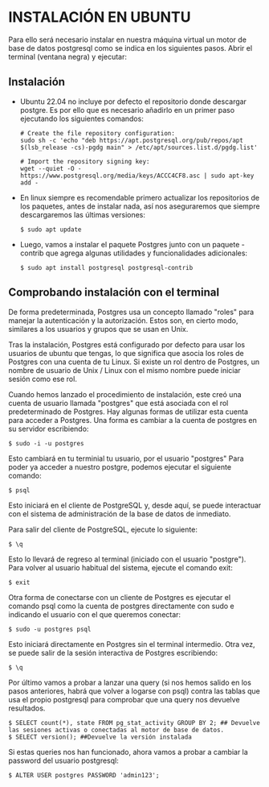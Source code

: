 # INSTALACIÓN EN UBUNTU 

Para ello será necesario instalar en nuestra máquina virtual un motor de base de datos postgresql como se indica en los siguientes pasos. Abrir el terminal (ventana negra) y ejecutar:
## Instalación
- Ubuntu 22.04 no incluye por defecto el repositorio donde descargar postgre. Es por ello que es necesario añadirlo en un primer paso ejecutando los siguientes comandos:
 
    ```
    # Create the file repository configuration:
    sudo sh -c 'echo "deb https://apt.postgresql.org/pub/repos/apt $(lsb_release -cs)-pgdg main" > /etc/apt/sources.list.d/pgdg.list'

    # Import the repository signing key:
    wget --quiet -O - https://www.postgresql.org/media/keys/ACCC4CF8.asc | sudo apt-key add -

    ```

- En linux siempre es recomendable primero actualizar los repositorios de los paquetes, antes de instalar nada, así nos aseguraremos que siempre descargaremos las últimas versiones:
    ```
    $ sudo apt update
    ```
- Luego, vamos a instalar el paquete Postgres junto con un paquete -contrib que agrega algunas utilidades y funcionalidades adicionales:
    ```
    $ sudo apt install postgresql postgresql-contrib
    ```
## Comprobando instalación con el terminal
De forma predeterminada, Postgres usa un concepto llamado "roles" para manejar la autenticación y la autorización. Estos son, en cierto modo, similares a los usuarios y grupos que se usan en Unix.

Tras la instalación, Postgres está configurado por defecto para usar los usuarios de ubuntu que tengas, lo que significa que asocia los roles de Postgres con una cuenta de tu Linux. Si existe un rol dentro de Postgres, un nombre de usuario de Unix / Linux con el mismo nombre puede iniciar sesión como ese rol.

Cuando hemos lanzado el procedimiento de instalación, este creó una cuenta de usuario llamada "postgres" que está asociada con el rol predeterminado de Postgres. Hay algunas formas de utilizar esta cuenta para acceder a Postgres. Una forma es cambiar a la cuenta de postgres en su servidor escribiendo:
```
$ sudo -i -u postgres
```
Esto cambiará en tu terminial tu usuario, por el usuario "postgres"
Para poder ya acceder a nuestro postgre, podemos ejecutar el siguiente comando:
```
$ psql
```
Esto iniciará en el cliente de PostgreSQL y, desde aquí, se puede interactuar con el sistema de administración de la base de datos de inmediato.

Para salir del cliente de PostgreSQL, ejecute lo siguiente:
```
$ \q
```


Esto lo llevará de regreso al terminal (iniciado con el usuario "postgre"). Para volver al usuario habitual del sistema, ejecute el comando exit:
```
$ exit
```
 
Otra forma de conectarse con un cliente de Postgres es ejecutar el comando psql como la cuenta de postgres directamente con sudo e indicando el usuario con el que queremos conectar:
```
$ sudo -u postgres psql
```
Esto iniciará directamente en Postgres sin el terminal intermedio. Otra vez, se puede salir de la sesión interactiva de Postgres escribiendo:
```
$ \q
```

Por último vamos a probar a lanzar una query (si nos hemos salido en los pasos anteriores, habrá que volver a logarse con psql) contra las tablas que usa el propio postgresql para comprobar que una query nos devuelve resultados.
```
$ SELECT count(*), state FROM pg_stat_activity GROUP BY 2; ## Devuelve las sesiones activas o conectadas al motor de base de datos.
$ SELECT version(); ##Devuelve la versión instalada
```

Si estas queries nos han funcionado, ahora vamos a probar a cambiar la password del usuario postgresql:
```
$ ALTER USER postgres PASSWORD 'admin123';
```
